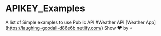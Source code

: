 # APIKEY_Examples
A list of Simple examples to use Public API 
#Weather API 
[Weather App] (https://laughing-goodall-d86e6b.netlify.com/)
Show :heart: by  :star:
